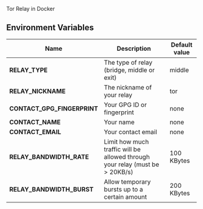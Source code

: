 Tor Relay in Docker

## Environment Variables

| Name                         | Description                                                                  | Default value |
| ---------------------------- | ---------------------------------------------------------------------------- | ------------- |
| **RELAY_TYPE**                 | The type of relay (bridge, middle or exit)                                   | middle        |
| **RELAY_NICKNAME**             | The nickname of your relay                                                   | tor           |
| **CONTACT_GPG_FINGERPRINT**    | Your GPG ID or fingerprint                                                   | none          |
| **CONTACT_NAME**               | Your name                                                                    | none          |
| **CONTACT_EMAIL**              | Your contact email                                                           | none          |
| **RELAY_BANDWIDTH_RATE**       | Limit how much traffic will be allowed through your relay (must be > 20KB/s) | 100 KBytes    |
| **RELAY_BANDWIDTH_BURST**      | Allow temporary bursts up to a certain amount                                | 200 KBytes    |

